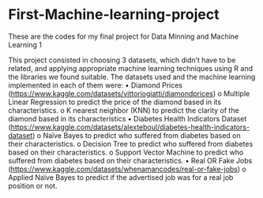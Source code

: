 # First-Machine-learning-project
These are the codes for my final project for Data Minning and Machine Learning 1

This project consisted in choosing 3 datasets, which didn’t have to be related, and applying appropriate machine learning techniques using R and the libraries we found suitable.
The datasets used and the machine learning implemented in each of them were:
  •	Diamond Prices (https://www.kaggle.com/datasets/vittoriogiatti/diamondprices)
    o	Multiple Linear Regression to predict the price of the diamond based in its characteristics.
    o	K nearest neighbor (KNN) to predict the clarity of the diamond based in its characteristics
  •	Diabetes Health Indicators Dataset (https://www.kaggle.com/datasets/alexteboul/diabetes-health-indicators-dataset)
    o	Naïve Bayes to predict who suffered from diabetes based on their characteristics.
    o	Decision Tree to predict who suffered from diabetes based on their characteristics.
    o	Support Vector Machine to predict who suffered from diabetes based on their characteristics.
  •	Real OR Fake Jobs (https://www.kaggle.com/datasets/whenamancodes/real-or-fake-jobs)
    o	Applied Naïve Bayes to predict if the advertised job was for a real job position or not.
